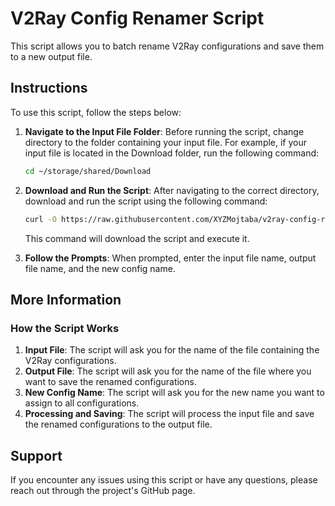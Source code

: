# V2Ray Config Renamer Script

This script allows you to batch rename V2Ray configurations and save them to a new output file.

## Instructions

To use this script, follow the steps below:

1. **Navigate to the Input File Folder**: Before running the script, change directory to the folder containing your input file. For example, if your input file is located in the Download folder, run the following command:

    ```sh
    cd ~/storage/shared/Download
    ```

2. **Download and Run the Script**: After navigating to the correct directory, download and run the script using the following command:

    ```sh
    curl -O https://raw.githubusercontent.com/XYZMojtaba/v2ray-config-renamer/main/my_script.sh && bash my_script.sh
    ```

    This command will download the script and execute it.

3. **Follow the Prompts**: When prompted, enter the input file name, output file name, and the new config name.

## More Information

### How the Script Works

1. **Input File**: The script will ask you for the name of the file containing the V2Ray configurations.
2. **Output File**: The script will ask you for the name of the file where you want to save the renamed configurations.
3. **New Config Name**: The script will ask you for the new name you want to assign to all configurations.
4. **Processing and Saving**: The script will process the input file and save the renamed configurations to the output file.

## Support

If you encounter any issues using this script or have any questions, please reach out through the project's GitHub page.
